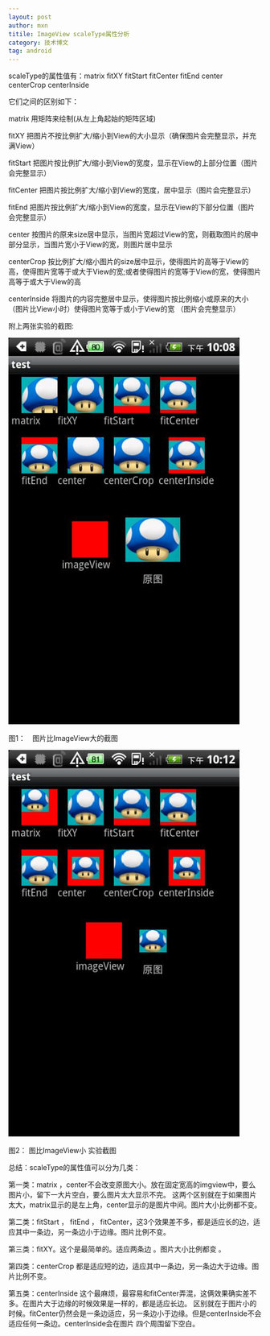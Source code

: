 ```yaml
---
layout: post
author: mxn
titile: ImageView scaleType属性分析
category: 技术博文
tag: android
---
```


scaleType的属性值有：matrix   fitXY  fitStart   fitCenter  fitEnd  center   centerCrop  centerInside

它们之间的区别如下：


matrix 用矩阵来绘制(从左上角起始的矩阵区域)

fitXY  把图片不按比例扩大/缩小到View的大小显示（确保图片会完整显示，并充满View）

fitStart  把图片按比例扩大/缩小到View的宽度，显示在View的上部分位置（图片会完整显示）

fitCenter  把图片按比例扩大/缩小到View的宽度，居中显示（图片会完整显示）

fitEnd   把图片按比例扩大/缩小到View的宽度，显示在View的下部分位置（图片会完整显示）

center  按图片的原来size居中显示，当图片宽超过View的宽，则截取图片的居中部分显示，当图片宽小于View的宽，则图片居中显示

centerCrop  按比例扩大/缩小图片的size居中显示，使得图片的高等于View的高，使得图片宽等于或大于View的宽;或者使得图片的宽等于View的宽，使得图片高等于或大于View的高

centerInside  将图片的内容完整居中显示，使得图片按比例缩小或原来的大小（图片比View小时）使得图片宽等于或小于View的宽 （图片会完整显示）

<!-- more -->

附上两张实验的截图:

![](https://raw.githubusercontent.com/mxn21/mxn21.github.io/master/public/img/img22.png)

图1：　图片比ImageView大的截图

![](https://raw.githubusercontent.com/mxn21/mxn21.github.io/master/public/img/img23.png)

图2： 图比ImageView小 实验截图


总结：scaleType的属性值可以分为几类：

第一类：matrix ，center不会改变原图大小。放在固定宽高的imgview中，要么图片小，留下一大片空白，要么图片太大显示不完。
这两个区别就在于如果图片太大，matrix显示的是左上角，center显示的是图片中间。图片大小比例都不变。

第二类：fitStart ， fitEnd ， fitCenter，这3个效果差不多，都是适应长的边，适应其中一条边，另一条边小于边缘。图片比例不变。

第三类：fitXY。这个是最简单的。适应两条边 。图片大小比例都变 。

第四类：centerCrop 都是适应短的边，适应其中一条边，另一条边大于边缘。图片比例不变。

第五类：centerInside 这个最麻烦，最容易和fitCenter弄混，这俩效果确实差不多。在图片大于边缘的时候效果是一样的，都是适应长边。
区别就在于图片小的时候。fitCenter仍然会是一条边适应，另一条边小于边缘。但是centerInside不会适应任何一条边。centerInside会在图片
四个周围留下空白。
